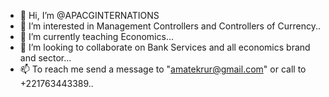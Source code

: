 - 👋 Hi, I’m @APACGINTERNATIONS
- 👀 I’m interested in Management Controllers and Controllers of Currency..
- 🌱 I’m currently teaching Economics...
- 💞️ I’m looking to collaborate on Bank Services and all economics brand and sector...
- 📫 To reach me send a message to "amatekrur@gmail.com" or call to +221763443389..

<!---
APACGINTERNATIONS/APACGINTERNATIONS is a ✨ special ✨ repository because its `README.md` (this file) appears on your GitHub profile.
You can click the Preview link to take a look at your changes.
--->
